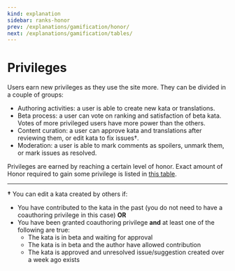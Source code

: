 ```yaml
---
kind: explanation
sidebar: ranks-honor
prev: /explanations/gamification/honor/
next: /explanations/gamification/tables/
---
```


# Privileges

Users earn new privileges as they use the site more. They can be divided in a couple of groups:

- Authoring activities: a user is able to create new kata or translations.
- Beta process: a user can vote on ranking and satisfaction of beta kata. Votes of more privileged users have more power than the others.
- Content curation: a user can approve kata and translations after reviewing them, or edit kata to fix issues†.
- Moderation: a user is able to mark comments as spoilers, unmark them, or mark issues as resolved.

Privileges are earned by reaching a certain level of honor. Exact amount of Honor required to gain some privilege is listed in [this table](/references/gamification//privileges/).

---

**†** You can edit a kata created by others if:

- You have contributed to the kata in the past (you do not need to have a coauthoring privilege in this case) **OR**
- You have been granted coauthoring privilege **and** at least one of the following are true:
  - The kata is in beta and waiting for approval
  - The kata is in beta and the author have allowed contribution
  - The kata is approved and unresolved issue/suggestion created over a week ago exists
